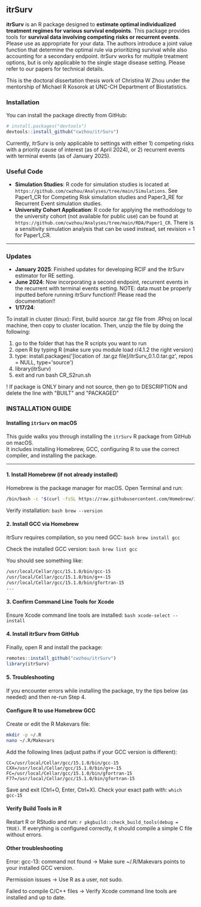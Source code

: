 ## itrSurv

**itrSurv** is an R package designed to **estimate optimal individualized treatment regimes for various survival endpoints**. This package provides tools for **survival data involving competing risks or recurrent events**. Please use as appropriate for your data. The authors introduce a joint value function that determine the optimal rule via prioritizing survival while also accounting for a secondary endpoint. itrSurv works for multiple treatment options, but is only applicable to the single stage disease setting. Please refer to our papers for technical details.

This is the doctoral dissertation thesis work of Christina W Zhou under the mentorship of Michael R Kosorok at UNC-CH Department of Biostatistics.

### Installation

You can install the package directly from GitHub:
```r
# install.packages("devtools")
devtools::install_github("cwzhou/itrSurv")
```

Currently, itrSurv is only applicable to settings with either 1) competing risks with a priority cause of interest (as of April 2024), or 2) recurrent events with terminal events (as of January 2025).

### Useful Code

- **Simulation Studies**: R code for simulation studies is located at `https://github.com/cwzhou/Analyses/tree/main/Simulations`. See Paper1_CR for Competing Risk simulation studies and Paper3_RE for Recurrent Event simulation studies.
- **University Cohort Application**: R code for applying the methodology to the university cohort (not available for public use) can be found at `https://github.com/cwzhou/Analyses/tree/main/RDA/Paper1_CR`. There is a sensitivity simulation analysis that can be used instead, set revision = 1 for Paper1_CR.
  
***

### Updates

- **January 2025**: Finished updates for developing RCIF and the itrSurv estimator for RE setting.
- **June 2024**: Now incorporating a second endpoint, recurrent events in the recurrent with terminal events setting. NOTE: data must be properly inputted before running itrSurv function!! Please read the documentation!!
- **1/17/24**:

To install in cluster (linux):
First, build source .tar.gz file from .RProj on local machine, then copy to cluster location. Then, unzip the file by doing the following:
1) go to the folder that has the R scripts you want to run
2) open R by typing R (make sure you module load r/4.1.2 the right version)
3) type: install.packages('[location of .tar.gz file]/itrSurv_0.1.0.tar.gz', repos = NULL, type='source')
4) library(itrSurv)
5) exit and run bash CR_S2run.sh

! If package is ONLY binary and not source, then go to DESCRIPTION and delete the line with "BUILT" and "PACKAGED"


### INSTALLATION GUIDE

#### Installing `itrSurv` on macOS
This guide walks you through installing the `itrSurv` R package from GitHub on macOS.  
It includes installing Homebrew, GCC, configuring R to use the correct compiler, and installing the package.

---

#### 1. Install Homebrew (if not already installed)

Homebrew is the package manager for macOS. Open Terminal and run:

```bash
/bin/bash -c "$(curl -fsSL https://raw.githubusercontent.com/Homebrew/install/HEAD/install.sh)"
```
Verify installation: ```bash brew --version```

#### 2. Install GCC via Homebrew
itrSurv requires compilation, so you need GCC: ```bash brew install gcc```

Check the installed GCC version: ```bash brew list gcc```

You should see something like:
```bash 
/usr/local/Cellar/gcc/15.1.0/bin/gcc-15
/usr/local/Cellar/gcc/15.1.0/bin/g++-15
/usr/local/Cellar/gcc/15.1.0/bin/gfortran-15
...
```


#### 3. Confirm Command Line Tools for Xcode
Ensure Xcode command line tools are installed: ```bash xcode-select --install```

#### 4. Install itrSurv from GitHub
Finally, open R and install the package:
```r install.packages("remotes")  # if not already installed
remotes::install_github("cwzhou/itrSurv")
library(itrSurv)
```

#### 5. Troubleshooting

If you encounter errors while installing the package, try the tips below (as needed) and then re-run Step 4.

#### Configure R to use Homebrew GCC
Create or edit the R Makevars file:
```bash
mkdir -p ~/.R
nano ~/.R/Makevars
```
Add the following lines (adjust paths if your GCC version is different):
```make 
CC=/usr/local/Cellar/gcc/15.1.0/bin/gcc-15
CXX=/usr/local/Cellar/gcc/15.1.0/bin/g++-15
FC=/usr/local/Cellar/gcc/15.1.0/bin/gfortran-15
F77=/usr/local/Cellar/gcc/15.1.0/bin/gfortran-15
```
Save and exit (Ctrl+O, Enter, Ctrl+X). Check your exact path with: ```which gcc-15```

#### Verify Build Tools in R
Restart R or RStudio and run: `r pkgbuild::check_build_tools(debug = TRUE)`. If everything is configured correctly, it should compile a simple C file without errors.

#### Other troubleshooting
Error: gcc-13: command not found → Make sure ~/.R/Makevars points to your installed GCC version.

Permission issues → Use R as a user, not sudo.

Failed to compile C/C++ files → Verify Xcode command line tools are installed and up to date.
